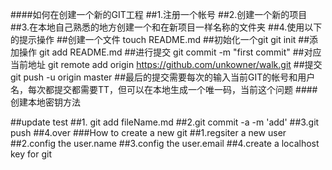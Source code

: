####如何在创建一个新的GIT工程
##1.注册一个帐号
##2.创建一个新的项目
##3.在本地自己熟悉的地方创建一个和在新项目一样名称的文件夹
##4.使用以下的提示操作
	##创建一个文件	touch README.md
	##初始化一个git	git init
	##添加操作	git add README.md
	##进行提交	git commit -m "first commit"
	##对应当前地址	git remote add origin https://github.com/unkowner/walk.git
	##提交		git push -u origin master
	##最后的提交需要每次的输入当前GIT的帐号和用户名，每次都提交都需要TT，但可以在本地生成一个唯一码，当前这个问题
####创建本地密钥方法

##update test
##1. git add fileName.md
##2.git commit -a -m 'add'
##3.git push
##4.over
###How to create a new git
##1.regsiter a new user
##2.config the user.name
##3.config the user.email
##4.create a localhost key for git
